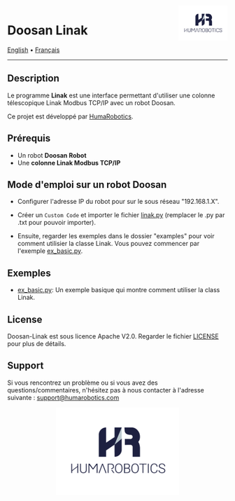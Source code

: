<a href="https://www.humarobotics.com/">
    <img src="../images/Logo_HR_bleu.png" alt="HumaRobotics logo" title="HumaRobotics" align="right" height="80" />
</a>

# Doosan Linak

<p align="left">
  <a href="../README.md">English</a> •
  <a href="./README-fr.md">Français</a>
</p>

--------------

## Description

Le programme **Linak** est une interface permettant d'utiliser une colonne télescopique Linak Modbus TCP/IP avec un robot Doosan.

Ce projet est développé par [HumaRobotics](https://www.humarobotics.com/).

## Prérequis
- Un robot **Doosan Robot**
- Une **colonne Linak Modbus TCP/IP**

## Mode d'emploi sur un robot Doosan

- Configurer l'adresse IP du robot pour sur le sous réseau "192.168.1.X".

- Créer un `Custom Code` et importer le fichier [linak.py](../linak.py) (remplacer le .py par .txt pour pouvoir importer).

- Ensuite, regarder les exemples dans le dossier "examples" pour voir comment utilisier la classe Linak. Vous pouvez commencer par l'exemple [ex_basic.py](../examples/ex_basic.py).

## Exemples

- [ex_basic.py](../examples/ex_basic.py): Un exemple basique qui montre comment utiliser la class Linak.

## License

Doosan-Linak est sous licence Apache V2.0. Regarder le fichier [LICENSE](../LICENSE) pour plus de détails.

## Support

Si vous rencontrez un problème ou si vous avez des questions/commentaires, n'hésitez pas à nous contacter à l'adresse suivante : support@humarobotics.com

<div align = "center" >
<img src="../images/Logo_HR_bleu.png" alt="HumaRobotics logo" title="HumaRobotics" height="200" />
</div>